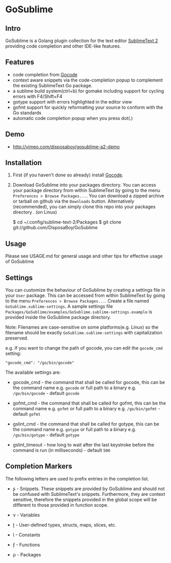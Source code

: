 GoSublime
=========

Intro
-----

GoSublime is a Golang plugin collection for the text editor [SublimeText 2](http://www.sublimetext.com/2) providing code completion and other IDE-like features.

Features
--------

* code completion from [Gocode](https://github.com/nsf/gocode)
* context aware snippets via the code-completion popup to complement the existing SublimeText Go package.
* a sublime build system(ctrl+b) for gomake including support for cycling errors with F4/Shift+F4
* gotype support with errors highlighted in the editor view
* gofmt support for quickly reformatting your source to conform with the Go standards
* automatic code completion popup when you press dot(.)

Demo
----

* http://vimeo.com/disposaboy/gosublime-a2-demo

Installation
------------

1. First (if you haven't done so already) install [Gocode](https://github.com/nsf/gocode).

2. Download GoSublime into your packages directory. You can access your package directory from within SublimeText by going to the menu `Preferences > Browse Packages...`. You can download a zipped archive or tarball on github via the `Downloads` button.
Alternatively (recommended), you can simply clone this repo into your packages directory . (on Linux)

    $ cd ~/.config/sublime-text-2/Packages
    $ git clone git://github.com/DisposaBoy/GoSublime

Usage
-----

Please see USAGE.md for general usage and other tips for effective usage of GoSublime

Settings
--------

You can customize the behaviour of GoSublime by creating a settings file in your `User` package. This can be accessed from within SublimeText by going to the menu `Preferences > Browse Packages...`. Create a file named `GoSublime.sublime-settings`. A sample settings file `Packages/GoSublime/examples/GoSublime.sublime-settings.example` is provided inside the GoSublime package directory.

Note: Filenames are case-sensitive on some platforms(e.g. Linux) so the filename should be exactly `GoSublime.sublime-settings` with capitalization preserved.

e.g. If you want to change the path of gocode, you can edit the `gocode_cmd` setting:

    "gocode_cmd": "/go/bin/gocode"


The available settings are:

* gocode_cmd - the command that shall be called for gocode, this can be the command name e.g. `gocode` or full path to a binary e.g. `/go/bin/gocode` - default `gocode`

* gofmt_cmd - the command that shall be called for gofmt, this can be the command name e.g. `gofmt` or full path to a binary e.g. `/go/bin/gofmt` - default `gofmt`

* gslint_cmd - the command that shall be called for gotype, this can be the command name e.g. `gotype` or full path to a binary e.g. `/go/bin/gotype` - default `gotype`

* gslint_timeout - how long to wait after the last keystroke before the command is run (in milliseconds) - default `500`

Completion Markers
------------------

The following letters are used to prefix entries in the completion list.

* ʂ - Snippets. These snippets are provided by GoSublime and should not be confused with SublimeText's snippets. Furthermore, they are context sensitive, therefore the snippets provided in the global scope will be different to those provided in function scope.

* ν - Variables

* ʈ - User-defined types, structs, maps, slices, etc.

* Ɩ - Constants

* ƒ - Functions

* ρ - Packages


